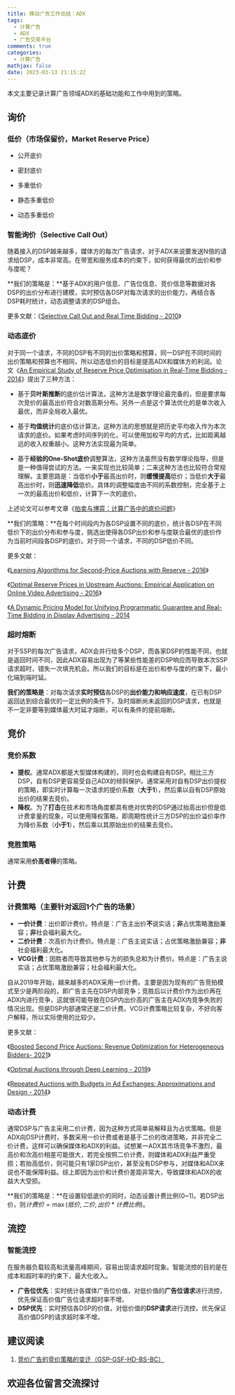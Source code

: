 ```yaml
---
title: 移动广告工作总结：ADX
tags:
  - 计算广告
  - ADX
  - 广告交易平台
comments: true
categories:
  - 计算广告
mathjax: false
date: 2023-03-13 21:15:22
---
```


本文主要记录计算广告领域ADX的基础功能和工作中用到的策略。

## 询价

### 低价（市场保留价，Market Reserve Price）

* 公开底价

* 密封底价

* 多重低价

* 静态多重低价

* 动态多重低价

### 智能询价（Selective Call Out）

随着接入的DSP越来越多，媒体方的每次广告请求，对于ADX来说要发送N倍的请求给DSP，成本非常高。在带宽和服务成本的约束下，如何获得最优的出价和参与度呢？

**我们的策略是：**基于ADX的用户信息、广告位信息、竞价信息等数据对各DSP的出价分布进行建模，实时预估各DSP对每次请求的出价能力，再结合各DSP耗时统计，动态调整请求的DSP组合。

更多文献：《[Selective Call Out and Real Time Bidding - 2010](http://wnzhang.net/share/rtb-papers/select-callout.pdf)》

### 动态底价

对于同一个请求，不同的DSP有不同的出价策略和预算，同一DSP在不同时间的出价策略和预算也不相同，所以动态低价的目标是提高ADX和媒体方的利润。论文《[An Empirical Study of Reserve Price Optimisation in Real-Time Bidding - 2014](http://wnzhang.net/share/rtb-papers/reserve-price.pdf)》提出了三种方法：

* 基于**贝叶斯推断**的底价估计算法，这种方法是数学理论最完备的，但是要求每次竞价的最高出价符合对数高斯分布。另外一点是这个算法优化的是单次收入最优，而非全局收入最优。

* 基于**均值统计**的底价估计算法，这种方法的思想就是把历史平均收入作为本次请求的底价。如果考虑时间序列的化，可以使用加权平均的方式，比如距离越远的收入权重越小。这种方法实现最为简单。

* 基于**经验的One-Shot底价**调整算法，这种方法虽然没有数学理论指导，但是是一种值得尝试的方法。一来实现也比较简单；二来这种方法也比较符合常规理解。主要思路是：当低价**小于**最高出价时，则**缓慢提高**低价；当低价**大于**最高出价时，则**迅速降低**低价。具体的调整幅度由不同的系数控制，完全基于上一次的最高出价和低价，计算下一次的底价。

上述论文可以参考文章《[拍卖与博弈：计算广告中的底价问题](https://embolismsoil.github.io/2019/07/21/%E6%8B%8D%E5%8D%96%E4%B8%8E%E5%8D%9A%E5%BC%88-%E8%AE%A1%E7%AE%97%E5%B9%BF%E5%91%8A%E4%B8%AD%E7%9A%84%E5%BA%95%E4%BB%B7%E9%97%AE%E9%A2%98/)》

**我们的策略：**在每个时间段内为各DSP设置不同的底价，统计各DSP在不同低价下的出价分布和参与度，挑选出使得各DSP出价和参与度联合最优的底价作为当前时间段各DSP的底价。对于同一个请求，不同的DSP低价不同。

更多文献：

《[Learning Algorithms for Second-Price Auctions with Reserve - 2016](https://www.jmlr.org/papers/volume17/14-499/14-499.pdf)》

《[Optimal Reserve Prices in Upstream Auctions: Empirical Application on Online Video Advertising - 2016](https://www.kdd.org/kdd2016/papers/files/rpp1142-alcobendas-lisbonaA.pdf)》

《[A Dynamic Pricing Model for Unifying Programmatic Guarantee and Real-Time Bidding in Display Advertising - 2014](http://arxiv.org/pdf/1405.5189.pdf)

### 超时熔断

对于SSP的每次广告请求，ADX会并行给多个DSP，而各家DSP的性能不同，也就是返回时间不同，因此ADX容易出现为了等某些性能差的DSP响应而导致本次SSP请求超时，错失一次填充机会。所以我们的目标是在出价和参与度的约束下，最小化端到端时延。

**我们的策略是**：对每次请求**实时预估**各DSP的**出价能力和响应速度**，在已有DSP返回达到综合最优的一定比例的条件下，及时熔断尚未返回的DSP请求，也就是不一定非要等到媒体最大时延才熔断，可以有条件的提前熔断。

## 竞价

### 竞价系数

* **提权**。通常ADX都是大型媒体构建的，同时也会构建自有DSP。相比三方DSP，自有DSP更容易受自己ADX的倾斜保护。通常采用对自有DSP出价提权的策略，即实时计算每一次请求的提价系数（**大于1**），然后乘以自有DSP原始出价的结果去竞价。
* **降权**。为了**打击**在技术和市场角度都具有绝对优势的DSP通过抬高出价但是低计费拿量的现象，可以使用降权策略，即周期性统计三方DSP的出价溢价率作为降价系数（**小于1**），然后乘以其原始出价的结果去竞价。

### 竞胜策略

通常采用**价高者得**的策略。

## 计费

### 计费策略（主要针对返回1个广告的场景）

* **一价计费**：出价即计费价。特点是：广告主出价**不**说实话；**非**占优策略激励兼容；**非**社会福利最大化。
* **二价计费**：次高价为计费价。特点是：广告主说实话；占优策略激励兼容；**非**社会福利最大化。
* **VCG计费**：因胜者而导致其他参与方的损失总和为计费价。特点是：广告主说实话；占优策略激励兼容；社会福利最大化。

自从2019年开始，越来越多的ADX采用一价计费。主要是因为现有的广告竞拍模式至少是两阶段的，即广告主先在DSP内部竞争；竞胜后以计费价作为出价再在ADX内进行竞争，这就很可能导致在DSP内出价高的广告主在ADX内竞争失败的情况出现。但是DSP内部通常还是二价计费。VCG计费策略比较复杂，不好向客户解释，所以实际使用的比较少。

更多文献：

《[Boosted Second Price Auctions: Revenue Optimization for Heterogeneous Bidders- 2021](https://dl.acm.org/doi/pdf/10.1145/3447548.3467454)》

《[Optimal Auctions through Deep Learning - 2019](http://proceedings.mlr.press/v97/duetting19a/duetting19a.pdf)》

《[Repeated Auctions with Budgets in Ad Exchanges: Approximations and Design - 2014](http://wnzhang.net/share/rtb-papers/repeat-auction.pdf)》

### 动态计费

通常DSP与广告主采用二价计费，因为这种方式简单易解释且为占优策略。但是ADX向DSP计费时，多数采用一价计费或者是基于二价的改进策略，并非完全二价计费，这样可以确保媒体和ADX的利益。试想某一ADX其市场竞争不激烈，最高价和次高价相差可能很大，若完全按照二价计费，则媒体和ADX利益严重受损；若抬高低价，则可能只有1家DSP出价，甚至没有DSP参与，对媒体和ADX来说也不能保障利益。综上即因为出价和计费价差距非常大，导致媒体和ADX的收益大大受损。

**我们的策略是：**在设置较低底价的同时，动态设置计费比例(0~1)。若DSP出价，则$计费价=\max(低价, 二价, 出价*计费比例)$。

## 流控

### 智能流控

在服务器负载较高和流量高峰期间，容易出现请求超时现象。智能流控的目的是在成本和超时率的约束下，最大化收入。

* **广告位优先**：实时统计各媒体广告位价值，对低价值的**广告位请求**进行流控，优先保证高价值广告位请求超时率不增。
* **DSP优先**：实时预估各DSP的价值，对低价值的**DSP请求**进行流控，优先保证高价值DSP的请求超时率不增。

## 建议阅读

1. [竞价广告的竞价策略的变迁（GSP-GSF-HD-BS-BC）](https://www.ichdata.com/changes-in-the-ad-exchange-bid-strategy.html)

   

## 欢迎各位留言交流探讨
